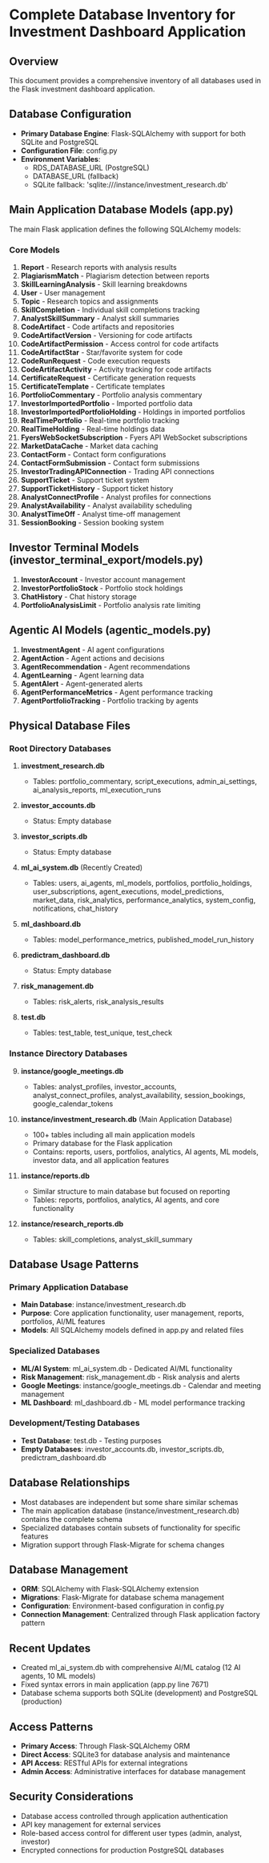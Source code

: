 # Complete Database Inventory for Investment Dashboard Application

## Overview
This document provides a comprehensive inventory of all databases used in the Flask investment dashboard application.

## Database Configuration
- **Primary Database Engine**: Flask-SQLAlchemy with support for both SQLite and PostgreSQL
- **Configuration File**: config.py
- **Environment Variables**: 
  - RDS_DATABASE_URL (PostgreSQL)
  - DATABASE_URL (fallback)
  - SQLite fallback: 'sqlite:///instance/investment_research.db'

## Main Application Database Models (app.py)
The main Flask application defines the following SQLAlchemy models:

### Core Models
1. **Report** - Research reports with analysis results
2. **PlagiarismMatch** - Plagiarism detection between reports
3. **SkillLearningAnalysis** - Skill learning breakdowns
4. **User** - User management
5. **Topic** - Research topics and assignments
6. **SkillCompletion** - Individual skill completions tracking
7. **AnalystSkillSummary** - Analyst skill summaries
8. **CodeArtifact** - Code artifacts and repositories
9. **CodeArtifactVersion** - Versioning for code artifacts
10. **CodeArtifactPermission** - Access control for code artifacts
11. **CodeArtifactStar** - Star/favorite system for code
12. **CodeRunRequest** - Code execution requests
13. **CodeArtifactActivity** - Activity tracking for code artifacts
14. **CertificateRequest** - Certificate generation requests
15. **CertificateTemplate** - Certificate templates
16. **PortfolioCommentary** - Portfolio analysis commentary
17. **InvestorImportedPortfolio** - Imported portfolio data
18. **InvestorImportedPortfolioHolding** - Holdings in imported portfolios
19. **RealTimePortfolio** - Real-time portfolio tracking
20. **RealTimeHolding** - Real-time holdings data
21. **FyersWebSocketSubscription** - Fyers API WebSocket subscriptions
22. **MarketDataCache** - Market data caching
23. **ContactForm** - Contact form configurations
24. **ContactFormSubmission** - Contact form submissions
25. **InvestorTradingAPIConnection** - Trading API connections
26. **SupportTicket** - Support ticket system
27. **SupportTicketHistory** - Support ticket history
28. **AnalystConnectProfile** - Analyst profiles for connections
29. **AnalystAvailability** - Analyst availability scheduling
30. **AnalystTimeOff** - Analyst time-off management
31. **SessionBooking** - Session booking system

## Investor Terminal Models (investor_terminal_export/models.py)
1. **InvestorAccount** - Investor account management
2. **InvestorPortfolioStock** - Portfolio stock holdings
3. **ChatHistory** - Chat history storage
4. **PortfolioAnalysisLimit** - Portfolio analysis rate limiting

## Agentic AI Models (agentic_models.py)
1. **InvestmentAgent** - AI agent configurations
2. **AgentAction** - Agent actions and decisions
3. **AgentRecommendation** - Agent recommendations
4. **AgentLearning** - Agent learning data
5. **AgentAlert** - Agent-generated alerts
6. **AgentPerformanceMetrics** - Agent performance tracking
7. **AgentPortfolioTracking** - Portfolio tracking by agents

## Physical Database Files

### Root Directory Databases
1. **investment_research.db**
   - Tables: portfolio_commentary, script_executions, admin_ai_settings, ai_analysis_reports, ml_execution_runs

2. **investor_accounts.db**
   - Status: Empty database

3. **investor_scripts.db**
   - Status: Empty database

4. **ml_ai_system.db** (Recently Created)
   - Tables: users, ai_agents, ml_models, portfolios, portfolio_holdings, user_subscriptions, agent_executions, model_predictions, market_data, risk_analytics, performance_analytics, system_config, notifications, chat_history

5. **ml_dashboard.db**
   - Tables: model_performance_metrics, published_model_run_history

6. **predictram_dashboard.db**
   - Status: Empty database

7. **risk_management.db**
   - Tables: risk_alerts, risk_analysis_results

8. **test.db**
   - Tables: test_table, test_unique, test_check

### Instance Directory Databases
9. **instance/google_meetings.db**
   - Tables: analyst_profiles, investor_accounts, analyst_connect_profiles, analyst_availability, session_bookings, google_calendar_tokens

10. **instance/investment_research.db** (Main Application Database)
    - 100+ tables including all main application models
    - Primary database for the Flask application
    - Contains: reports, users, portfolios, analytics, AI agents, ML models, investor data, and all application features

11. **instance/reports.db**
    - Similar structure to main database but focused on reporting
    - Tables: reports, portfolios, analytics, AI agents, and core functionality

12. **instance/research_reports.db**
    - Tables: skill_completions, analyst_skill_summary

## Database Usage Patterns

### Primary Application Database
- **Main Database**: instance/investment_research.db
- **Purpose**: Core application functionality, user management, reports, portfolios, AI/ML features
- **Models**: All SQLAlchemy models defined in app.py and related files

### Specialized Databases
- **ML/AI System**: ml_ai_system.db - Dedicated AI/ML functionality
- **Risk Management**: risk_management.db - Risk analysis and alerts
- **Google Meetings**: instance/google_meetings.db - Calendar and meeting management
- **ML Dashboard**: ml_dashboard.db - ML model performance tracking

### Development/Testing Databases
- **Test Database**: test.db - Testing purposes
- **Empty Databases**: investor_accounts.db, investor_scripts.db, predictram_dashboard.db

## Database Relationships
- Most databases are independent but some share similar schemas
- The main application database (instance/investment_research.db) contains the complete schema
- Specialized databases contain subsets of functionality for specific features
- Migration support through Flask-Migrate for schema changes

## Database Management
- **ORM**: SQLAlchemy with Flask-SQLAlchemy extension
- **Migrations**: Flask-Migrate for database schema management
- **Configuration**: Environment-based configuration in config.py
- **Connection Management**: Centralized through Flask application factory pattern

## Recent Updates
- Created ml_ai_system.db with comprehensive AI/ML catalog (12 AI agents, 10 ML models)
- Fixed syntax errors in main application (app.py line 7671)
- Database schema supports both SQLite (development) and PostgreSQL (production)

## Access Patterns
- **Primary Access**: Through Flask-SQLAlchemy ORM
- **Direct Access**: SQLite3 for database analysis and maintenance
- **API Access**: RESTful APIs for external integrations
- **Admin Access**: Administrative interfaces for database management

## Security Considerations
- Database access controlled through application authentication
- API key management for external services
- Role-based access control for different user types (admin, analyst, investor)
- Encrypted connections for production PostgreSQL databases
